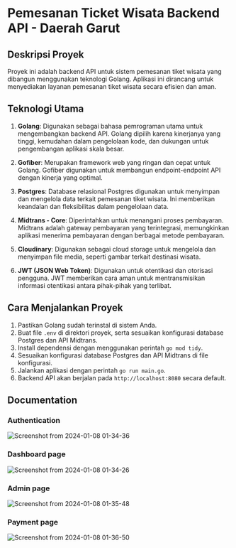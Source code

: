 # Pemesanan Ticket Wisata Backend API - Daerah Garut

## Deskripsi Proyek

Proyek ini adalah backend API untuk sistem pemesanan tiket wisata yang dibangun menggunakan teknologi Golang. Aplikasi ini dirancang untuk menyediakan layanan pemesanan tiket wisata secara efisien dan aman.

## Teknologi Utama

1. **Golang**: Digunakan sebagai bahasa pemrograman utama untuk mengembangkan backend API. Golang dipilih karena kinerjanya yang tinggi, kemudahan dalam pengelolaan kode, dan dukungan untuk pengembangan aplikasi skala besar.

2. **Gofiber**: Merupakan framework web yang ringan dan cepat untuk Golang. Gofiber digunakan untuk membangun endpoint-endpoint API dengan kinerja yang optimal.

3. **Postgres**: Database relasional Postgres digunakan untuk menyimpan dan mengelola data terkait pemesanan tiket wisata. Ini memberikan keandalan dan fleksibilitas dalam pengelolaan data.

4. **Midtrans - Core**: Diperintahkan untuk menangani proses pembayaran. Midtrans adalah gateway pembayaran yang terintegrasi, memungkinkan aplikasi menerima pembayaran dengan berbagai metode pembayaran.

5. **Cloudinary**: Digunakan sebagai cloud storage untuk mengelola dan menyimpan file media, seperti gambar terkait destinasi wisata.

6. **JWT (JSON Web Token)**: Digunakan untuk otentikasi dan otorisasi pengguna. JWT memberikan cara aman untuk mentransmisikan informasi otentikasi antara pihak-pihak yang terlibat.

## Cara Menjalankan Proyek

1. Pastikan Golang sudah terinstal di sistem Anda.
2. Buat file `.env` di direktori proyek, serta sesuaikan konfigurasi database Postgres dan API Midtrans.
3. Install dependensi dengan menggunakan perintah `go mod tidy`.
4. Sesuaikan konfigurasi database Postgres dan API Midtrans di file konfigurasi.
5. Jalankan aplikasi dengan perintah `go run main.go`.
6. Backend API akan berjalan pada `http://localhost:8080` secara default.


## Documentation

### Authentication
![Screenshot from 2024-01-08 01-34-36](https://github.com/RianIhsan/go-backend-ulinan/assets/93025581/0c7f2a17-2551-4540-be35-fe0cb3288260)

### Dashboard page
![Screenshot from 2024-01-08 01-34-26](https://github.com/RianIhsan/go-backend-ulinan/assets/93025581/0091009e-5aa8-456c-bba4-8e63dddbc546)

### Admin page
![Screenshot from 2024-01-08 01-35-48](https://github.com/RianIhsan/go-backend-ulinan/assets/93025581/affcf7cb-ba31-493c-9c68-8d5ee3f6f7aa)

### Payment page
![Screenshot from 2024-01-08 01-36-50](https://github.com/RianIhsan/go-backend-ulinan/assets/93025581/e2695dae-bf77-4ba9-8988-fe730ec1ad70)



